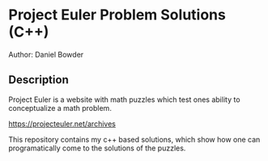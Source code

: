 # Project Euler Problem Solutions (C++)

Author: Daniel Bowder

## Description 

Project Euler is a website with math puzzles which test ones ability to conceptualize a math problem.

https://projecteuler.net/archives 

This repository contains my c++ based solutions, which show how one can programatically come to the solutions of the puzzles.

